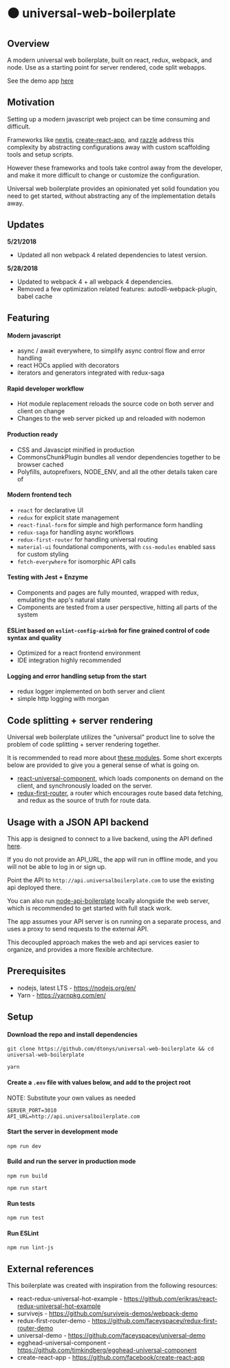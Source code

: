# :black_circle: universal-web-boilerplate

## Overview

A modern universal web boilerplate, built on react, redux, webpack, and node.  Use as a starting point for server rendered, code split webapps.

See the demo app [here](http://www.universalboilerplate.com/)

## Motivation

Setting up a modern javascript web project can be time consuming and difficult.

Frameworks like [nextjs](https://github.com/zeit/next.js/), [create-react-app](https://github.com/facebook/create-react-app), and [razzle](https://github.com/jaredpalmer/razzle) address this complexity by abstracting configurations away with custom scaffolding tools and setup scripts.

However these frameworks and tools take control away from the developer, and make it more difficult to change or customize the configuration.

Universal web boilerplate provides an opinionated yet solid foundation you need to get started, without abstracting any of the implementation details away.

## Updates
**5/21/2018**
  - Updated all non webpack 4 related dependencies to latest version.

**5/28/2018**
  - Updated to webpack 4 + all webpack 4 dependencies.
  - Removed a few optimization related features: autodll-webpack-plugin, babel cache

## Featuring


#### Modern javascript
  - async / await everywhere, to simplify async control flow and error handling
  - react HOCs applied with decorators
  - iterators and generators integrated with redux-saga

#### Rapid developer workflow
  - Hot module replacement reloads the source code on both server and client on change
  - Changes to the web server picked up and reloaded with nodemon

#### Production ready
  - CSS and Javascipt minified in production
  - CommonsChunkPlugin bundles all vendor dependencies together to be browser cached
  - Polyfills, autoprefixers, NODE_ENV, and all the other details taken care of

#### Modern frontend tech
  - `react` for declarative UI
  - `redux` for explicit state management
  - `react-final-form` for simple and high performance form handling
  - `redux-saga` for handling async workflows
  - `redux-first-router` for handling universal routing
  - `material-ui` foundational components, with `css-modules` enabled sass for custom styling
  - `fetch-everywhere` for isomorphic API calls

#### Testing with Jest + Enzyme
  - Components and pages are fully mounted, wrapped with redux, emulating the app's natural state
  - Components are tested from a user perspective, hitting all parts of the system


#### ESLint based on `eslint-config-airbnb` for fine grained control of code syntax and quality
  - Optimized for a react frontend environment
  - IDE integration highly recommended

#### Logging and error handling setup from the start
  - redux logger implemented on both server and client
  - simple http logging with morgan

## Code splitting + server rendering

Universal web boilerplate utilizes the "universal" product line to solve the problem of code splitting + server rendering together.

It is recommended to read more about [these modules](https://medium.com/faceyspacey).  Some short excerpts below are provided to give you a general sense of what is going on.

- [react-universal-component](https://github.com/faceyspacey/react-universal-component), which loads components on demand on the client, and synchronously loaded on the server.
- [redux-first-router](https://github.com/faceyspacey/redux-first-router), a router which encourages route based data fetching, and redux as the source of truth for route data.

## Usage with a JSON API backend

This app is designed to connect to a live backend, using the API defined [here](https://github.com/dtonys/node-api-boilerplate#api).

If you do not provide an API_URL, the app will run in offline mode, and you will not be able to log in or sign up.

Point the API to `http://api.universalboilerplate.com` to use the existing api deployed there.

You can also run [node-api-boilerplate](https://github.com/dtonys/node-api-boilerplate) locally alongside the web server, which is recommended to get started with full stack work.

The app assumes your API server is on running on a separate process, and uses a proxy to send requests to the external API.

This decoupled approach makes the web and api services easier to organize, and provides a more flexible architecture.


## Prerequisites

- nodejs, latest LTS - https://nodejs.org/en/
- Yarn - https://yarnpkg.com/en/

## Setup

#### Download the repo and install dependencies
`git clone https://github.com/dtonys/universal-web-boilerplate && cd universal-web-boilerplate`

`yarn`

#### Create a `.env` file with values below, and add to the project root
NOTE: Substitute your own values as needed
```
SERVER_PORT=3010
API_URL=http://api.universalboilerplate.com
```

#### Start the server in development mode
`npm run dev`

#### Build and run the server in production mode
`npm run build`

`npm run start`

#### Run tests
`npm run test`

#### Run ESLint
`npm run lint-js`


## External references

This boilerplate was created with inspiration from the following resources:

- react-redux-universal-hot-example - https://github.com/erikras/react-redux-universal-hot-example
- survivejs - https://github.com/survivejs-demos/webpack-demo
- redux-first-router-demo - https://github.com/faceyspacey/redux-first-router-demo
- universal-demo - https://github.com/faceyspacey/universal-demo
- egghead-universal-component - https://github.com/timkindberg/egghead-universal-component
- create-react-app - https://github.com/facebook/create-react-app

